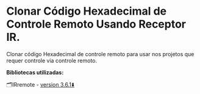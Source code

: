 # Clonar Código Hexadecimal de Controle Remoto Usando Receptor IR.
Clonar código Hexadecimal de controle remoto para usar nos projetos que requer controle via controle remoto.

**Bibliotecas utilizadas:**

🗂️IRremote - [version 3.6.1⬇️](https://downloads.arduino.cc/libraries/github.com/z3t0/IRremote-3.6.1.zip)
